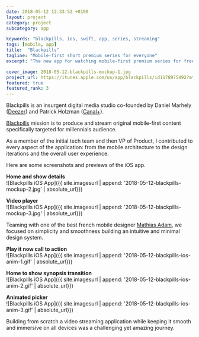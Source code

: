 ```yaml
---
date: 2018-05-12 12:33:52 +0100
layout: project
category: project
subcategory: app

keywords: "blackpills, ios, swift, app, series, streaming"
tags: [mobile, app]
title:  "Blackpills"
tagline: "Mobile-first short premium series for everyone"
excerpt: "The new app for watching mobile-first premium series for free. Blackpills sets a new way to experience video content on mobile screens."

cover_image: 2018-05-12-blackpills-mockup-1.jpg
project_url: https://itunes.apple.com/us/app/blackpills/id1178975492?mt=8
featured: true
featured_rank: 3
---
```


Blackpills is an insurgent digital media studio co-founded by Daniel Marhely ([Deezer](https://www.deezer.com)) and Patrick Holzman ([Canal+](https://www.mycanal.fr)).

[Blackpills](https://www.blackpills.com) mission is to produce and stream original mobile-first content specifically targeted for millennials audience.


As a member of the initial tech team and then VP of Product, I contributed to every aspect of the application: from the mobile architecture to the design iterations and the overall user experience.

Here are some screenshots and previews of the iOS app.

__Home and show details__ <br>
![Blackpills iOS App]({{ site.imagesurl | append: '2018-05-12-blackpills-mockup-2.jpg' | absolute_url}})

__Video player__ <br>
![Blackpills iOS App]({{ site.imagesurl | append: '2018-05-12-blackpills-mockup-3.jpg' | absolute_url}})

Teaming with one of the best french mobile designer [Mathias Adam](https://www.madgraphism.com), we focused on simplicity and smoothness building an intuitive and minimal design system.<br>

__Play it now call to action__ <br>
![Blackpills iOS App]({{ site.imagesurl | append: '2018-05-12-blackpills-ios-anim-1.gif' | absolute_url}})

__Home to show synopsis transition__ <br>
![Blackpills iOS App]({{ site.imagesurl | append: '2018-05-12-blackpills-ios-anim-2.gif' | absolute_url}})

__Animated picker__ <br>
![Blackpills iOS App]({{ site.imagesurl | append: '2018-05-12-blackpills-ios-anim-3.gif' | absolute_url}})

Building from scratch a video streaming application while keeping it smooth and immersive on all devices was a challenging yet amazing journey.
